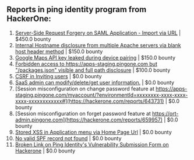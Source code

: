 ## Reports in ping identity program from HackerOne:
1. [Server-Side Request Forgery on SAML Application - Import via URL](https://hackerone.com/reports/324005) | $450.0 bounty
2. [Internal Hostname disclosure from multiple Apache servers via blank host header method](https://hackerone.com/reports/548094) | $150.0 bounty
3. [Google Maps API key leaked during device pairing](https://hackerone.com/reports/724039) | $150.0 bounty
4. [Forbidden access to https://apps-staging.pingone.com but "/packages.json" visible and full path disclosure](https://hackerone.com/reports/770711) | $100.0 bounty
5. [CSRF in Inviting users](https://hackerone.com/reports/323975) | $0.0 bounty
6. [SaaS admin can modify/delete/get user information.](https://hackerone.com/reports/324006) | $0.0 bounty
7. [Session misconfiguration on change password feature at https://apps-staging.pingone.com/myaccount/?environmentId=xxxxxxxx-xxxx-xxxx-xxxx-xxxxxxxxxxxx#](https://hackerone.com/reports/643731) | $0.0 bounty
8. [Session misconfiguration on forget password feature at https://ort-admin.pingone.com](https://hackerone.com/reports/659957) | $0.0 bounty
9. [Stored XSS in Application menu via Home Page Url](https://hackerone.com/reports/797754) | $0.0 bounty
10. [No valid SPF record not found](https://hackerone.com/reports/771028) | $0.0 bounty
11. [Broken Link on  Ping Identity's Vulnerability Submission Form on Hackerone](https://hackerone.com/reports/1225299) | $0.0 bounty